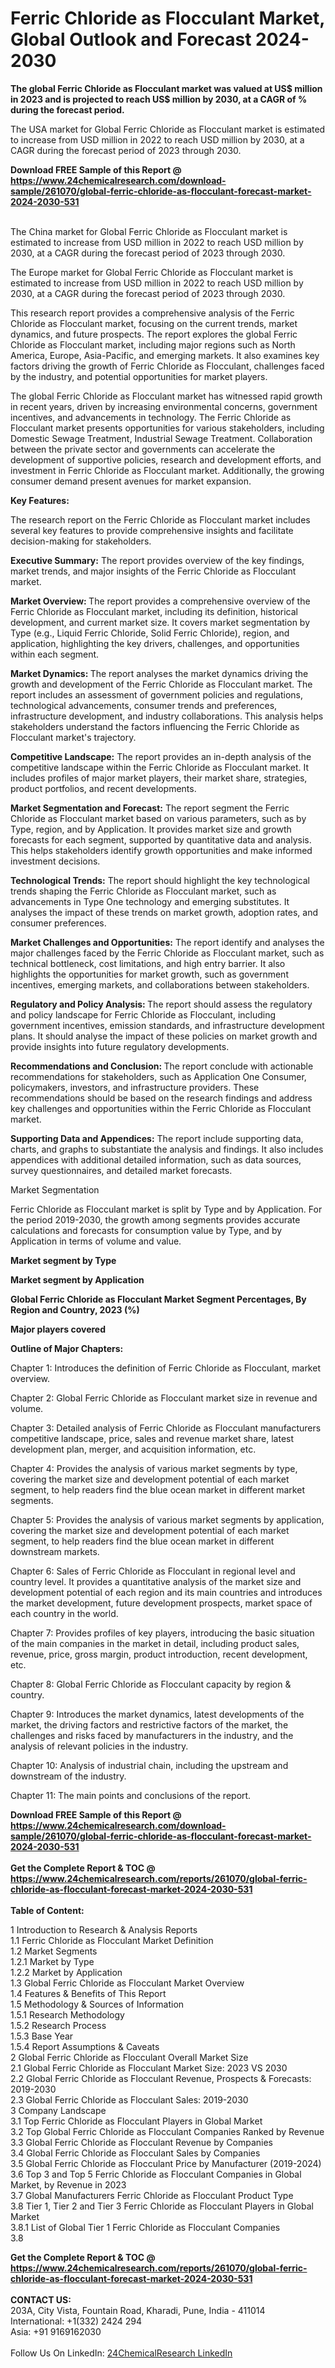 <h1>Ferric Chloride as Flocculant Market, Global Outlook and Forecast 2024-2030</h1><p><strong>The global Ferric Chloride as Flocculant market was valued at US$ million in 2023 and is projected to reach US$ million by 2030, at a CAGR of % during the forecast period.</strong></p><p>
</p><p>The USA market for Global Ferric Chloride as Flocculant market is estimated to increase from USD million in 2022 to reach USD million by 2030, at a CAGR during the forecast period of 2023 through 2030.</p><div><b>Download FREE Sample of this Report @ 
            <a href="https://www.24chemicalresearch.com/download-sample/261070/global-ferric-chloride-as-flocculant-forecast-market-2024-2030-531">
            https://www.24chemicalresearch.com/download-sample/261070/global-ferric-chloride-as-flocculant-forecast-market-2024-2030-531</a></b></div><br><p>
</p><p>The China market for Global Ferric Chloride as Flocculant market is estimated to increase from USD million in 2022 to reach USD million by 2030, at a CAGR during the forecast period of 2023 through 2030.</p><p>
</p><p>The Europe market for Global Ferric Chloride as Flocculant market is estimated to increase from USD million in 2022 to reach USD million by 2030, at a CAGR during the forecast period of 2023 through 2030.</p><p>
</p><p>This research report provides a comprehensive analysis of the Ferric Chloride as Flocculant market, focusing on the current trends, market dynamics, and future prospects. The report explores the global Ferric Chloride as Flocculant market, including major regions such as North America, Europe, Asia-Pacific, and emerging markets. It also examines key factors driving the growth of Ferric Chloride as Flocculant, challenges faced by the industry, and potential opportunities for market players.</p><p>
The global Ferric Chloride as Flocculant market has witnessed rapid growth in recent years, driven by increasing environmental concerns, government incentives, and advancements in technology. The Ferric Chloride as Flocculant market presents opportunities for various stakeholders, including Domestic Sewage Treatment, Industrial Sewage Treatment. Collaboration between the private sector and governments can accelerate the development of supportive policies, research and development efforts, and investment in Ferric Chloride as Flocculant market. Additionally, the growing consumer demand present avenues for market expansion.</p><p>
<strong>Key Features:</strong></p><p>
The research report on the Ferric Chloride as Flocculant market includes several key features to provide comprehensive insights and facilitate decision-making for stakeholders.</p><p>
<strong>Executive Summary:</strong> The report provides overview of the key findings, market trends, and major insights of the Ferric Chloride as Flocculant market.</p><p>
<strong>Market Overview: </strong>The report provides a comprehensive overview of the Ferric Chloride as Flocculant market, including its definition, historical development, and current market size. It covers market segmentation by Type (e.g., Liquid Ferric Chloride, Solid Ferric Chloride), region, and application, highlighting the key drivers, challenges, and opportunities within each segment.</p><p>
<strong>Market Dynamics: </strong>The report analyses the market dynamics driving the growth and development of the Ferric Chloride as Flocculant market. The report includes an assessment of government policies and regulations, technological advancements, consumer trends and preferences, infrastructure development, and industry collaborations. This analysis helps stakeholders understand the factors influencing the Ferric Chloride as Flocculant market's trajectory.</p><p>
<strong>Competitive Landscape:</strong> The report provides an in-depth analysis of the competitive landscape within the Ferric Chloride as Flocculant market. It includes profiles of major market players, their market share, strategies, product portfolios, and recent developments.</p><p>
<strong>Market Segmentation and Forecast:</strong> The report segment the Ferric Chloride as Flocculant market based on various parameters, such as by Type, region, and by Application. It provides market size and growth forecasts for each segment, supported by quantitative data and analysis. This helps stakeholders identify growth opportunities and make informed investment decisions.</p><p>
<strong>Technological Trends:</strong> The report should highlight the key technological trends shaping the Ferric Chloride as Flocculant market, such as advancements in Type One technology and emerging substitutes. It analyses the impact of these trends on market growth, adoption rates, and consumer preferences.</p><p>
<strong>Market Challenges and Opportunities:</strong> The report identify and analyses the major challenges faced by the Ferric Chloride as Flocculant market, such as technical bottleneck, cost limitations, and high entry barrier. It also highlights the opportunities for market growth, such as government incentives, emerging markets, and collaborations between stakeholders.</p><p>
<strong>Regulatory and Policy Analysis: </strong>The report should assess the regulatory and policy landscape for Ferric Chloride as Flocculant, including government incentives, emission standards, and infrastructure development plans. It should analyse the impact of these policies on market growth and provide insights into future regulatory developments.</p><p>
<strong>Recommendations and Conclusion: </strong>The report conclude with actionable recommendations for stakeholders, such as Application One Consumer, policymakers, investors, and infrastructure providers. These recommendations should be based on the research findings and address key challenges and opportunities within the Ferric Chloride as Flocculant market.</p><p>
<strong>Supporting Data and Appendices:</strong> The report include supporting data, charts, and graphs to substantiate the analysis and findings. It also includes appendices with additional detailed information, such as data sources, survey questionnaires, and detailed market forecasts.</p><p>
Market Segmentation</p><p>
Ferric Chloride as Flocculant market is split by Type and by Application. For the period 2019-2030, the growth among segments provides accurate calculations and forecasts for consumption value by Type, and by Application in terms of volume and value.</p><p>
<strong>Market segment by Type</strong></p><p>
</p><p>
</p><p><strong>Market segment by Application</strong></p><p>
</p><p>
</p><p><strong>Global Ferric Chloride as Flocculant Market Segment Percentages, By Region and Country, 2023 (%)</strong></p><p>
</p><p>
</p><p></p><p>
</p><p><strong>Major players covered</strong></p><p>
</p><p>
</p><p><strong>Outline of Major Chapters:</strong></p><p>
Chapter 1: Introduces the definition of Ferric Chloride as Flocculant, market overview.</p><p>
Chapter 2: Global Ferric Chloride as Flocculant market size in revenue and volume.</p><p>
Chapter 3: Detailed analysis of Ferric Chloride as Flocculant manufacturers competitive landscape, price, sales and revenue market share, latest development plan, merger, and acquisition information, etc.</p><p>
Chapter 4: Provides the analysis of various market segments by type, covering the market size and development potential of each market segment, to help readers find the blue ocean market in different market segments.</p><p>
Chapter 5: Provides the analysis of various market segments by application, covering the market size and development potential of each market segment, to help readers find the blue ocean market in different downstream markets.</p><p>
Chapter 6: Sales of Ferric Chloride as Flocculant in regional level and country level. It provides a quantitative analysis of the market size and development potential of each region and its main countries and introduces the market development, future development prospects, market space of each country in the world.</p><p>
Chapter 7: Provides profiles of key players, introducing the basic situation of the main companies in the market in detail, including product sales, revenue, price, gross margin, product introduction, recent development, etc.</p><p>
Chapter 8: Global Ferric Chloride as Flocculant capacity by region &amp; country.</p><p>
Chapter 9: Introduces the market dynamics, latest developments of the market, the driving factors and restrictive factors of the market, the challenges and risks faced by manufacturers in the industry, and the analysis of relevant policies in the industry.</p><p>
Chapter 10: Analysis of industrial chain, including the upstream and downstream of the industry.</p><p>
Chapter 11: The main points and conclusions of the report.</p><div><b>Download FREE Sample of this Report @ 
            <a href="https://www.24chemicalresearch.com/download-sample/261070/global-ferric-chloride-as-flocculant-forecast-market-2024-2030-531">
            https://www.24chemicalresearch.com/download-sample/261070/global-ferric-chloride-as-flocculant-forecast-market-2024-2030-531</a></b></div><br><div><b>Get the Complete Report & TOC @ 
            <a href="https://www.24chemicalresearch.com/reports/261070/global-ferric-chloride-as-flocculant-forecast-market-2024-2030-531">
            https://www.24chemicalresearch.com/reports/261070/global-ferric-chloride-as-flocculant-forecast-market-2024-2030-531</a></b></div><br>
            <b>Table of Content:</b><p>1 Introduction to Research & Analysis Reports<br />
    1.1 Ferric Chloride as Flocculant Market Definition<br />
    1.2 Market Segments<br />
        1.2.1 Market by Type<br />
        1.2.2 Market by Application<br />
    1.3 Global Ferric Chloride as Flocculant Market Overview<br />
    1.4 Features & Benefits of This Report<br />
    1.5 Methodology & Sources of Information<br />
        1.5.1 Research Methodology<br />
        1.5.2 Research Process<br />
        1.5.3 Base Year<br />
        1.5.4 Report Assumptions & Caveats<br />
2 Global Ferric Chloride as Flocculant Overall Market Size<br />
    2.1 Global Ferric Chloride as Flocculant Market Size: 2023 VS 2030<br />
    2.2 Global Ferric Chloride as Flocculant Revenue, Prospects & Forecasts: 2019-2030<br />
    2.3 Global Ferric Chloride as Flocculant Sales: 2019-2030<br />
3 Company Landscape<br />
    3.1 Top Ferric Chloride as Flocculant Players in Global Market<br />
    3.2 Top Global Ferric Chloride as Flocculant Companies Ranked by Revenue<br />
    3.3 Global Ferric Chloride as Flocculant Revenue by Companies<br />
    3.4 Global Ferric Chloride as Flocculant Sales by Companies<br />
    3.5 Global Ferric Chloride as Flocculant Price by Manufacturer (2019-2024)<br />
    3.6 Top 3 and Top 5 Ferric Chloride as Flocculant Companies in Global Market, by Revenue in 2023<br />
    3.7 Global Manufacturers Ferric Chloride as Flocculant Product Type<br />
    3.8 Tier 1, Tier 2 and Tier 3 Ferric Chloride as Flocculant Players in Global Market<br />
        3.8.1 List of Global Tier 1 Ferric Chloride as Flocculant Companies<br />
        3.8</p><div><b>Get the Complete Report & TOC @ 
            <a href="https://www.24chemicalresearch.com/reports/261070/global-ferric-chloride-as-flocculant-forecast-market-2024-2030-531">
            https://www.24chemicalresearch.com/reports/261070/global-ferric-chloride-as-flocculant-forecast-market-2024-2030-531</a></b></div><br><b>CONTACT US:</b><br>
            203A, City Vista, Fountain Road, Kharadi, Pune, India - 411014<br>
            International: +1(332) 2424 294<br>
            Asia: +91 9169162030 <br><br>
            Follow Us On LinkedIn: <a href="https://www.linkedin.com/company/24chemicalresearch/">24ChemicalResearch LinkedIn</a>